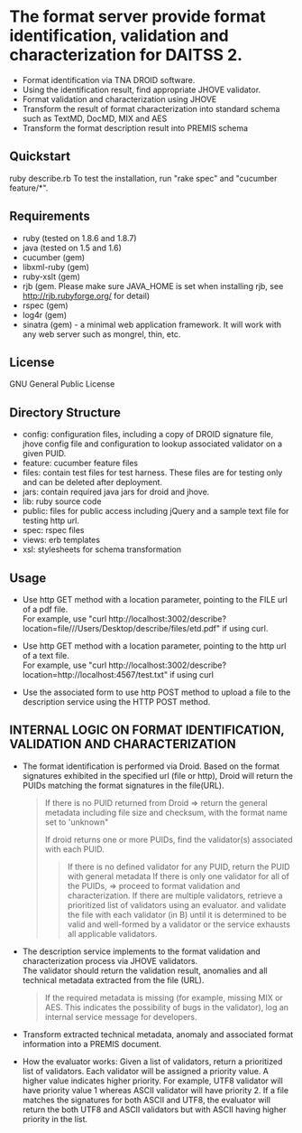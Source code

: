 The format server provide format identification, validation and characterization for DAITSS 2. 
==============================================================================================
* Format identification via TNA DROID software.
* Using the identification result, find appropriate JHOVE validator.  
* Format validation and characterization using JHOVE
* Transform the result of format characterization into standard schema such as TextMD, DocMD, MIX and AES
* Transform the format description result into PREMIS schema

Quickstart
----------
ruby describe.rb
To test the installation, run "rake spec" and "cucumber feature/*".

Requirements
------------
* ruby (tested on 1.8.6 and 1.8.7)
* java (tested on 1.5 and 1.6)
* cucumber (gem)
* libxml-ruby (gem)
* ruby-xslt (gem)
* rjb (gem. Please make sure JAVA_HOME is set when installing rjb, see http://rjb.rubyforge.org/ for detail)
* rspec (gem)
* log4r (gem)
* sinatra (gem) - a minimal web application framework.  It will work with any web server such as mongrel, thin, etc.

License
-------
GNU General Public License

Directory Structure
-------------------
* config: configuration files, including a copy of DROID signature file, jhove config file 
  and configuration to lookup associated validator on a given PUID.
* feature: cucumber feature files
* files: contain test files for test harness. These files are for testing only and can be deleted after deployment.
* jars: contain required java jars for droid and jhove.
* lib: ruby source code
* public: files for public access including jQuery and a sample text file for testing http url.
* spec: rspec files
* views: erb templates
* xsl: stylesheets for schema transformation

Usage
-----
* Use  http GET method with a location parameter, pointing to the FILE url of a pdf file.  
  For example, use
  "curl http://localhost:3002/describe?location=file///Users/Desktop/describe/files/etd.pdf"
   if using curl.

* Use  http GET method with a location parameter, pointing to the http url of a text file.  
  For example, use
  "curl http://localhost:3002/describe?location=http://localhost:4567/test.txt" if using curl

* Use the associated form to use http POST method to upload a file to the description service 
  using the HTTP POST method.

INTERNAL LOGIC ON FORMAT IDENTIFICATION, VALIDATION AND CHARACTERIZATION
------------------------------------------------------------------------
* The format identification is performed via Droid.  Based on the format signatures 
  exhibited in the specified url (file or http), Droid will return the PUIDs matching the 
  format signatures in the file(URL).
  > If there is no PUID returned from Droid => return the general metadata including file size and 
  > checksum, with the format name set to 'unknown" 
  >
  > If droid returns one or more PUIDs, find the validator(s) associated with each PUID.
	 > > If there is no defined validator for any PUID, return the PUID with general metadata
     > > If there is only one validator for all of the PUIDs, => proceed to format validation and characterization.
	 > > If there are multiple validators, retrieve a prioritized list of validators using an evaluator.
		 and validate the file with each validator (in B) until it is determined to be valid and well-formed 
		 by a validator or the service exhausts all applicable validators.

* The description service implements to the format validation and characterization process via JHOVE validators.  
  The validator should return the validation result, anomalies and all technical metadata extracted from the file (URL). 
  > If the required metadata is missing (for example, missing MIX or AES.  This indicates the possibility of  bugs 
  > in the validator), log an internal service message for developers. 

* Transform extracted technical metadata, anomaly and associated format information into a PREMIS document.

* How the evaluator works:  Given a list of validators, return a prioritized list of validators.  Each validator will be 
 assigned a priority value.  A higher value indicates higher priority.  For example, UTF8 validator will 
 have priority value 1 whereas ASCII validator will have priority 2.  If a file matches the signatures for 
 both ASCII and UTF8, the evaluator will return the both UTF8 and ASCII validators but with ASCII having 
 higher priority in the list.

